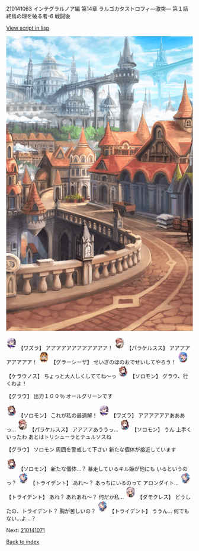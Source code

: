 210141063 インテグラルノア編 第14章 ラルゴカタストロフィ―激突― 第１話 終焉の理を破る者-6 戦闘後

[View script in lisp](../scripts/210141063.txt)

![town.png](../images/backgrounds/town.png)

<img src="../images/units/201111.png" alt="201111.png" height="34"/>
【ワズラ】
アアアアアアアアアアアア！

<img src="../images/units/101311.png" alt="101311.png" height="34"/>
【パラケルスス】
アアアアアアアアア！

<img src="../images/units/5302621.png" alt="5302621.png" height="34"/>
【グラーシーザ】
せいぎのほのおでせいしてやろう！

<img src="../images/units/500131.png" alt="500131.png" height="34"/>
【ケラウノス】
ちょっと大人しくしててね～っ

<img src="../images/units/5503111.png" alt="5503111.png" height="34"/>
【ソロモン】
グラウ、行くわよ！

【グラウ】
出力１００％
オールグリーンです

<img src="../images/units/5503111.png" alt="5503111.png" height="34"/>
【ソロモン】
これが私の最適解！

<img src="../images/units/201111.png" alt="201111.png" height="34"/>
【ワズラ】
アアアアアアあああっ…

<img src="../images/units/101311.png" alt="101311.png" height="34"/>
【パラケルスス】
アアアアあううっ…

<img src="../images/units/5503111.png" alt="5503111.png" height="34"/>
【ソロモン】
うん
上手くいったわ
あとはトリシューラとテュルソスね

【グラウ】
ソロモン
周囲を警戒して下さい
新たな個体が接近しています

<img src="../images/units/5503111.png" alt="5503111.png" height="34"/>
【ソロモン】
新たな個体…？
暴走しているキル姫が他にも
いるというのっ？

<img src="../images/units/300231.png" alt="300231.png" height="34"/>
【トライデント】
あれ～？
あっちにいるのって
アロンダイト…

<img src="../images/units/300231.png" alt="300231.png" height="34"/>
【トライデント】
あれ？
あれあれ～？
何だか私…

<img src="../images/units/5103521.png" alt="5103521.png" height="34"/>
【ダモクレス】
どうしたの、トライデント？
胸が苦しいの？

<img src="../images/units/300231.png" alt="300231.png" height="34"/>
【トライデント】
ううん…
何でもない…よ…？

Next: [210141071](210141071.md)

[Back to index](index.md)
